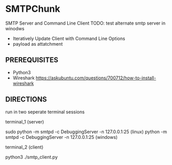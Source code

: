 # SMTPChunk
SMTP Server and Command Line Client 
TODO: test alternate smtp server in winodws

- Iteratively Update Client with Command Line Options
- payload as attatchment

PREREQUISITES
------------------------------
- Python3
- Wireshark
        https://askubuntu.com/questions/700712/how-to-install-wireshark


DIRECTIONS
------------------------------
run in two seperate terminal sessions

  terminal_1 
  (server)
  
  sudo python -m smtpd -c DebuggingServer -n 127.0.0.1:25 (linux)
  python -m smtpd -c DebuggingServer -n 127.0.0.1:25 (windows)

  terminal_2 
  (client)
  
  python3 ./smtp_client.py
  
